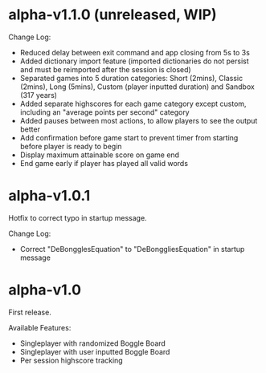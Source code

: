 # alpha-v1.1.0 (unreleased, WIP)

Change Log:
- Reduced delay between exit command and app closing from 5s to 3s
- Added dictionary import feature (imported dictionaries do not persist and must be reimported after the session is closed)
- Separated games into 5 duration categories: Short (2mins), Classic (2mins), Long (5mins), Custom (player inputted duration) and Sandbox (317 years)
- Added separate highscores for each game category except custom, including an "average points per second" category
- Added pauses between most actions, to allow players to see the output better
- Add confirmation before game start to prevent timer from starting before player is ready to begin
- Display maximum attainable score on game end
- End game early if player has played all valid words

# alpha-v1.0.1
Hotfix to correct typo in startup message.

Change Log:
- Correct "DeBongglesEquation" to "DeBonggliesEquation" in startup message

# alpha-v1.0
First release.

Available Features:
- Singleplayer with randomized Boggle Board
- Singleplayer with user inputted Boggle Board
- Per session highscore tracking
